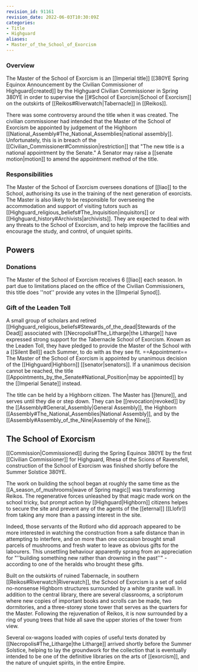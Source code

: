 ```yaml
---
revision_id: 91161
revision_date: 2022-06-03T10:30:09Z
categories:
- Title
- Highguard
aliases:
- Master_of_the_School_of_Exorcism
---
```


### Overview
The Master of the School of Exorcism is an [[Imperial title]] [[380YE Spring Equinox Announcement by the Civilian Commissioner of Highguard|created]] by the Highguard Civilian Commissioner in Spring 380YE in order to supervise the [[#School of Exorcism|School of Exorcism]] on the outskirts of [[Reikos#Riverwatch|Tabernacle]] in [[Reikos]].

There was some controversy around the title when it was created. The civilian commissioner had intended that the Master of the School of Exorcism be appointed by judgement of the Highborn [[National_Assembly#The_National_Assemblies|national assembly]]. Unfortunately, this is in breach of the [[Civilian_Commissioner#Commission|restriction]] that "The new title is a national appointment by the Senate." A Senator may raise a [[senate motion|motion]] to amend the appointment method of the title.
### Responsibilities
The Master of the School of Exorcism oversees donations of [[liao]] to the School, authorising its use in the training of the next generation of exorcists. The Master is also likely to be responsible for overseeing the accommodation and support of visiting tutors such as [[Highguard_religious_beliefs#The_Inquisition|inquisitors]] or [[Highguard_history#Archivists|archivists]]. They are expected to deal with any threats to the School of Exorcism, and to help improve the facilities and encourage the study, and control, of unquiet spirits.
## Powers
### Donations
The Master of the School of Exorcism receives 6 [[liao]] each season. In part due to limitations placed on the office of the Civilian Commissioners, this title does ''not'' provide any votes in the [[Imperial Synod]].
### Gift of the Leaden Toll
A small group of scholars and retired [[Highguard_religious_beliefs#Stewards_of_the_dead|Stewards of the Dead]] associated with [[Necropolis#The_Litharge|the Litharge]] have expressed strong support for the Tabernacle School of Exorcism. Known as the Leaden Toll, they have pledged to provide the Master of the School with a [[Silent Bell]] each Summer, to do with as they see fit.
==Appointment== 
The Master of the School of Exorcism is appointed by unanimous decision of the [[Highguard|Highborn]] [[senator|senators]]. If a unanimous decision cannot be reached, the title [[Appointments_by_the_Senate#National_Position|may be appointed]] by the [[Imperial Senate]] instead. 

The title can be held by a Highborn citizen. The Master has [[tenure]], and serves until they die or step down. They can be [[revocation|revoked]] by the [[Assembly#General_Assembly|General Assembly]], the Highborn [[Assembly#The_National_Assemblies|National Assembly]], and by the [[Assembly#Assembly_of_the_Nine|Assembly of the Nine]].

## The School of Exorcism
[[Commission|Commissioned]] during the Spring Equinox 380YE by the first [[Civilian Commissioner]] for Highguard, Rhesa of the Scions of Ravensfell, construction of the School of Exorcism was finished shortly before the Summer Solstice 380YE. 

The work on building the school began at roughly the same time as the [[A_season_of_mushrooms|wave of Spring magic]] was transforming Reikos. The regenerative forces unleashed by that magic made work on the school tricky, but prompt action by [[Highguard|Highborn]] citizens helpes to secure the site and prevent any of the agents of the [[eternal]] [[Llofir]] from taking any more than a passing interest in the site. 

Indeed, those servants of the Rotlord who did approach appeared to be more interested in watching the construction from a safe distance than in attempting to interfere, and on more than one occasion brought small parcels of mushrooms and fresh water to leave as obvious gifts for the labourers. This unsettling behaviour apparently sprang from an appreciation for "''building something new rather than drowning in the past''" - according to one of the heralds who brought these gifts.

Built on the outskirts of ruined Tabernacle, in southern [[Reikos#Riverwatch|Riverwatch]], the School of Exorcism is a set of solid no-nonsense Highborn structures surrounded by a white granite wall. In addition to the central library, there are several classrooms, a scriptorum where new copies of important books and scrolls can be made, two dormitories, and a three-storey stone tower that serves as the quarters for the Master. Following the rejuvenation of Reikos, it is now surrounded by a ring of young trees that hide all save the upper stories of the tower from view.

Several ox-wagons loaded with copies of useful texts donated by [[Necropolis#The_Litharge|the Litharge]] arrived shortly before the Summer Solstice, helping to lay the groundwork for the collection that is eventually intended to be one of the definitive libraries on the arts of [[exorcism]], and the nature of unquiet spirits, in the entire Empire.



